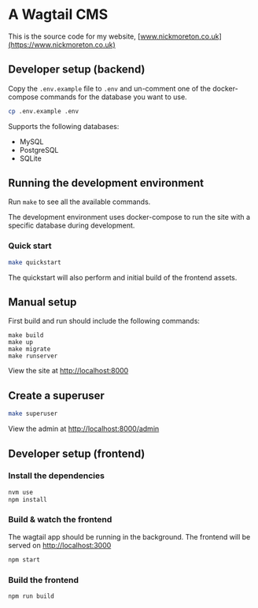 # A Wagtail CMS

This is the source code for my website, [www.nickmoreton.co.uk](https://www.nickmoreton.co.uk)

## Developer setup (backend)

Copy the `.env.example` file to `.env` and un-comment one of the docker-compose commands for the database you want to use.

```bash
cp .env.example .env
```

Supports the following databases:

- MySQL
- PostgreSQL
- SQLite

## Running the development environment

Run `make` to see all the available commands.

The development environment uses docker-compose to run the site with a specific database during development.

### Quick start

```bash
make quickstart
```

The quickstart will also perform and initial build of the frontend assets.

## Manual setup

First build and run should include the following commands:

```
make build
make up
make migrate
make runserver
```

View the site at <http://localhost:8000>

## Create a superuser

```bash
make superuser
```

View the admin at <http://localhost:8000/admin>

## Developer setup (frontend)

### Install the dependencies

```bash
nvm use
npm install
```

### Build & watch the frontend

The wagtail app should be running in the background. The frontend will be served on <http://localhost:3000>

```bash
npm start
```

### Build the frontend

```bash
npm run build
```
